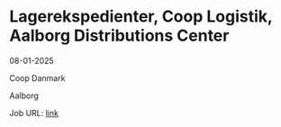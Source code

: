 # Lagerekspedienter, Coop Logistik, Aalborg Distributions Center
08-01-2025

Coop Danmark

Aalborg

Job URL: [link](https://career012.successfactors.eu/career?career_ns=job_listing&company=Coop&career_job_req_id=154155)



